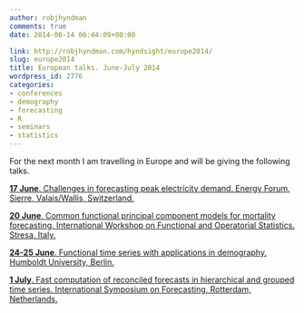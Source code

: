 ```yaml
---
author: robjhyndman
comments: true
date: 2014-06-14 06:44:09+00:00

link: http://robjhyndman.com/hyndsight/europe2014/
slug: europe2014
title: European talks. June-July 2014
wordpress_id: 2776
categories:
- conferences
- demography
- forecasting
- R
- seminars
- statistics
---
```


For the next month I am travelling in Europe and will be giving the following talks.

[**17 June**. Challenges in forecasting peak electricity demand. Energy Forum, Sierre, Valais/Wallis, Switzerland.](http://robjhyndman.com/talks/swiss-energy-forum/)

[**20 June**. Common functional principal component models for mortality forecasting. International Workshop on Functional and Operatorial Statistics. Stresa, Italy.](http://robjhyndman.com/conference/cfpc-iwfos/)

[**24-25 June**. Functional time series with applications in demography. Humboldt University, Berlin.](http://robjhyndman.com/talks/fts-berlin/)

[**1 July**. Fast computation of reconciled forecasts in hierarchical and grouped time series. International Symposium on Forecasting, Rotterdam, Netherlands.](http://robjhyndman.com/talks/hgts-2/)
